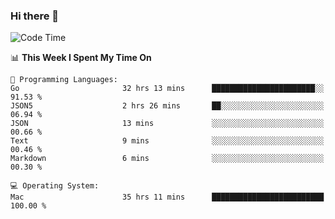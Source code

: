 ### Hi there 👋

<!--
**CrazyCollin/crazycollin** is a ✨ _special_ ✨ repository because its `README.md` (this file) appears on your GitHub profile.

Here are some ideas to get you started:

- 🔭 I’m currently working on ...
- 🌱 I’m currently learning ...
- 👯 I’m looking to collaborate on ...
- 🤔 I’m looking for help with ...
- 💬 Ask me about ...
- 📫 How to reach me: ...
- 😄 Pronouns: ...
- ⚡ Fun fact: ...
-->

<!--START_SECTION:waka-->
![Code Time](http://img.shields.io/badge/Code%20Time-5%2C308%20hrs%2026%20mins-blue)

📊 **This Week I Spent My Time On** 

```text
💬 Programming Languages: 
Go                       32 hrs 13 mins      ███████████████████████░░   91.53 % 
JSON5                    2 hrs 26 mins       ██░░░░░░░░░░░░░░░░░░░░░░░   06.94 % 
JSON                     13 mins             ░░░░░░░░░░░░░░░░░░░░░░░░░   00.66 % 
Text                     9 mins              ░░░░░░░░░░░░░░░░░░░░░░░░░   00.46 % 
Markdown                 6 mins              ░░░░░░░░░░░░░░░░░░░░░░░░░   00.30 % 

💻 Operating System: 
Mac                      35 hrs 11 mins      █████████████████████████   100.00 % 
```


<!--END_SECTION:waka-->

